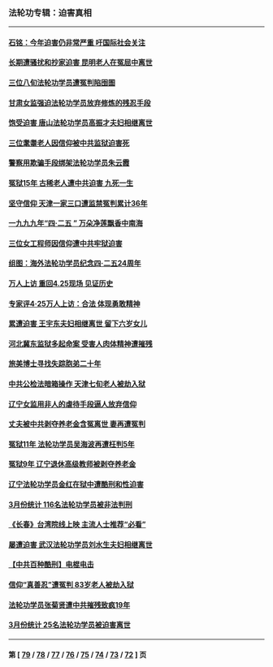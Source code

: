 ### 法轮功专辑：迫害真相
---
#### [石铭：今年迫害仍非常严重 吁国际社会关注](../../pages/nf4379/n13996099.md?05160430) 
#### [长期遭骚扰和抄家迫害 昆明老人在冤屈中离世](../../pages/nf4379/n13990487.md?05160430) 
#### [三位八旬法轮功学员遭冤判陷囹圄](../../pages/nf4379/n13988869.md?05160430) 
#### [甘肃女监强迫法轮功学员放弃修炼的残忍手段](../../pages/nf4379/n13988053.md?05160430) 
#### [饱受迫害 唐山法轮功学员高振才夫妇相继离世](../../pages/nf4379/n13987209.md?05160430) 
#### [三位耄耋老人因信仰被中共监狱迫害死](../../pages/nf4379/n13986618.md?05160430) 
#### [警察用欺骗手段绑架法轮功学员朱云霞](../../pages/nf4379/n13985959.md?05160430) 
#### [冤狱15年 古稀老人遭中共迫害 九死一生](../../pages/nf4379/n13985199.md?05160430) 
#### [坚守信仰 天津一家三口遭监禁冤判累计36年](../../pages/nf4379/n13983791.md?05160430) 
#### [一九九九年“四·二五 ” 万朵净莲飘香中南海](../../pages/nf4379/n13984266.md?05160430) 
#### [三位女工程师因信仰遭中共牢狱迫害](../../pages/nf4379/n13982891.md?05160430) 
#### [组图：海外法轮功学员纪念四‧二五24周年](../../pages/nf4379/n13979790.md?05160430) 
#### [万人上访 重回4.25现场 见证历史](../../pages/nf4379/n13979775.md?05160430) 
#### [专家评4‧25万人上访：合法 体现勇敢精神](../../pages/nf4379/n13975820.md?05160430) 
#### [累遭迫害 王宇东夫妇相继离世 留下六岁女儿](../../pages/nf4379/n13977555.md?05160430) 
#### [河北冀东监狱多起命案 受害人肉体精神遭摧残](../../pages/nf4379/n13976483.md?05160430) 
#### [旅美博士寻找失踪胞弟二十年](../../pages/nf4379/n13976318.md?05160430) 
#### [中共公检法暗箱操作 天津七旬老人被劫入狱](../../pages/nf4379/n13975097.md?05160430) 
#### [辽宁女监用非人的虐待手段逼人放弃信仰](../../pages/nf4379/n13972297.md?05160430) 
#### [丈夫被中共剥夺养老金含冤离世 妻再遭冤判](../../pages/nf4379/n13970514.md?05160430) 
#### [冤狱11年 法轮功学员吴海波再遭枉判5年](../../pages/nf4379/n13966760.md?05160430) 
#### [冤狱9年 辽宁退休高级教师被剥夺养老金](../../pages/nf4379/n13969844.md?05160430) 
#### [辽宁法轮功学员金红在狱中遭酷刑和性迫害](../../pages/nf4379/n13969049.md?05160430) 
#### [3月份统计 116名法轮功学员被非法判刑](../../pages/nf4379/n13967624.md?05160430) 
#### [《长春》台湾院线上映 主流人士推荐“必看”](../../pages/nf4379/n13967751.md?05160430) 
#### [屡遭迫害 武汉法轮功学员刘水生夫妇相继离世](../../pages/nf4379/n13965806.md?05160430) 
#### [【中共百种酷刑】电棍电击](../../pages/nf4379/n13964477.md?05160430) 
#### [信仰“真善忍”遭冤判 83岁老人被劫入狱](../../pages/nf4379/n13958286.md?05160430) 
#### [法轮功学员张菊贤遭中共摧残致疯19年](../../pages/nf4379/n13962633.md?05160430) 
#### [3月份统计 25名法轮功学员被迫害离世](../../pages/nf4379/n13963851.md?05160430) 

---
#### 第 [ [79](./79.md?05160430) / [78](./78.md?05160430) / [77](./77.md?05160430) / [76](./76.md?05160430) / [75](./75.md?05160430) / [74](./74.md?05160430) / [73](./73.md?05160430) / [72](./72.md?05160430) ] 页
